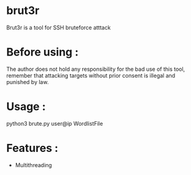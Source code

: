# brut3r
Brut3r is a tool for SSH bruteforce atttack
# Before using : 
The author does not hold any responsibility for the bad use of this tool, remember that attacking targets without prior consent is illegal and punished by law.
# Usage : 
python3 brute.py user@ip WordlistFile
# Features : 
- Multithreading
